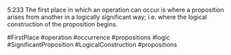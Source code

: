 5.233 The first place in which an operation can occur is where a proposition arises from another in a logically significant way; i.e. where the logical construction of the proposition begins.

#FirstPlace #operation #occurrence #propositions #logic #SignificantProposition #LogicalConstruction #propositions 